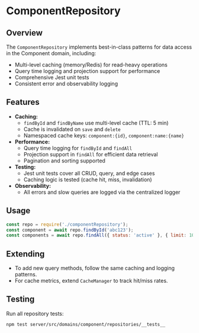 # ComponentRepository

## Overview
The `ComponentRepository` implements best-in-class patterns for data access in the Component domain, including:
- Multi-level caching (memory/Redis) for read-heavy operations
- Query time logging and projection support for performance
- Comprehensive Jest unit tests
- Consistent error and observability logging

## Features
- **Caching:**
  - `findById` and `findByName` use multi-level cache (TTL: 5 min)
  - Cache is invalidated on `save` and `delete`
  - Namespaced cache keys: `component:{id}`, `component:name:{name}`
- **Performance:**
  - Query time logging for `findById` and `findAll`
  - Projection support in `findAll` for efficient data retrieval
  - Pagination and sorting supported
- **Testing:**
  - Jest unit tests cover all CRUD, query, and edge cases
  - Caching logic is tested (cache hit, miss, invalidation)
- **Observability:**
  - All errors and slow queries are logged via the centralized logger

## Usage
```js
const repo = require('./componentRepository');
const component = await repo.findById('abc123');
const components = await repo.findAll({ status: 'active' }, { limit: 10, projection: { name: 1 } });
```

## Extending
- To add new query methods, follow the same caching and logging patterns.
- For cache metrics, extend `CacheManager` to track hit/miss rates.

## Testing
Run all repository tests:
```sh
npm test server/src/domains/component/repositories/__tests__
``` 
